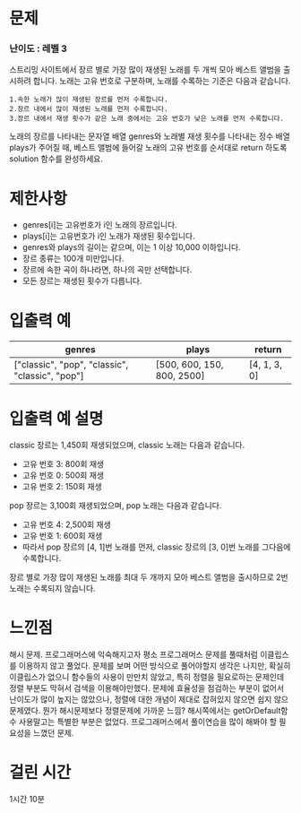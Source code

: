 # 문제

### 난이도 : 레벨 3

스트리밍 사이트에서 장르 별로 가장 많이 재생된 노래를 두 개씩 모아 베스트 앨범을 출시하려 합니다. 노래는 고유 번호로 구분하며, 노래를 수록하는 기준은 다음과 같습니다.

    1.속한 노래가 많이 재생된 장르를 먼저 수록합니다.
    2.장르 내에서 많이 재생된 노래를 먼저 수록합니다.
    3.장르 내에서 재생 횟수가 같은 노래 중에서는 고유 번호가 낮은 노래를 먼저 수록합니다.

노래의 장르를 나타내는 문자열 배열 genres와 노래별 재생 횟수를 나타내는 정수 배열 plays가 주어질 때, 베스트 앨범에 들어갈 노래의 고유 번호를 순서대로 return 하도록 solution 함수를 완성하세요.

# 제한사항

- genres[i]는 고유번호가 i인 노래의 장르입니다.
- plays[i]는 고유번호가 i인 노래가 재생된 횟수입니다.
- genres와 plays의 길이는 같으며, 이는 1 이상 10,000 이하입니다.
- 장르 종류는 100개 미만입니다.
- 장르에 속한 곡이 하나라면, 하나의 곡만 선택합니다.
- 모든 장르는 재생된 횟수가 다릅니다.

# 입출력 예

| genres                                          | plays                      | return       |
| ----------------------------------------------- | -------------------------- | ------------ |
| ["classic", "pop", "classic", "classic", "pop"] | [500, 600, 150, 800, 2500] | [4, 1, 3, 0] |

# 입출력 예 설명

classic 장르는 1,450회 재생되었으며, classic 노래는 다음과 같습니다.

- 고유 번호 3: 800회 재생
- 고유 번호 0: 500회 재생
- 고유 번호 2: 150회 재생

pop 장르는 3,100회 재생되었으며, pop 노래는 다음과 같습니다.

- 고유 번호 4: 2,500회 재생
- 고유 번호 1: 600회 재생
- 따라서 pop 장르의 [4, 1]번 노래를 먼저, classic 장르의 [3, 0]번 노래를 그다음에 수록합니다.

장르 별로 가장 많이 재생된 노래를 최대 두 개까지 모아 베스트 앨범을 출시하므로 2번 노래는 수록되지 않습니다.

# 느낀점

해시 문제. 프로그래머스에 익숙해지고자 평소 프로그래머스 문제를 풀때처럼 이클립스를 이용하지 않고 풀었다. 문제를 보며 어떤 방식으로 풀어야할지 생각은 나지만, 확실히 이클립스가 없으니 함수들의 사용이 만만치 않았고, 특히 정렬을 필요로하는 문제인데 정렬 부분도 막혀서 검색을 이용해야만했다. 문제에 효율성을 점검하는 부분이 없어서 난이도가 많이 높지는 않았으나, 정렬에 대한 개념이 제대로 잡혀있지 않으면 쉽지 않으 문제였다. 뭔가 해시문제보다 정렬문제에 가까운 느낌? 해시쪽에서는 getOrDefault함수 사용말고는 특별한 부분은 없었다.
프로그래머스에서 풀이연습을 많이 해봐야 할 필요성을 느꼈던 문제.

# 걸린 시간

1시간 10분
